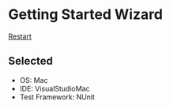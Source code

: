 # Getting Started Wizard

[Restart](/docs/wiz/readme.md)

## Selected

* OS: Mac
* IDE: VisualStudioMac
* Test Framework: NUnit

